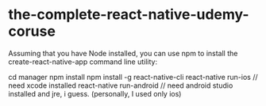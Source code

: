 # the-complete-react-native-udemy-coruse

Assuming that you have Node installed, you can use npm to install the create-react-native-app command line utility:

cd manager
npm install
npm install -g react-native-cli
react-native run-ios // need xcode installed 
react-native run-android // need android studio installed and jre, i guess. (personally, I used only ios)
